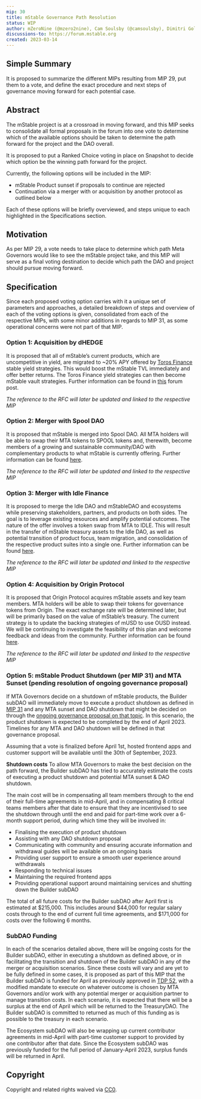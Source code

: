 ```yaml
---
mip: 30
title: mStable Governance Path Resolution
status: WIP
author: mZeroNine (@mzero2nine), Cam Soulsby (@camsoulsby), Dimitri Golecko (@dimsome)
discussions-to: https://forum.mstable.org
created: 2023-03-14
---
```


## Simple Summary

It is proposed to summarize the different MIPs resulting from MIP 29, put them to a vote, and define the exact procedure and next steps of governance moving forward for each potential case.

## Abstract

The mStable project is at a crossroad in moving forward, and this MIP seeks to consolidate all formal proposals in the forum into one vote to determine which of the available options should be taken to determine the path forward for the project and the DAO overall. 

It is proposed to put a Ranked Choice voting in place on Snapshot to decide which option be the winning path forward for the project.

Currently, the following options will be included in the MIP: 

- mStable Product sunset if proposals to continue are rejected
- Continuation via a merger with or acquisition by another protocol as outlined below

Each of these options will be briefly overviewed, and steps unique to each highlighted in the Specifications section.

## Motivation

As per MIP 29, a vote needs to take place to determine which path Meta Governors would like to see the mStable project take, and this MIP will serve as a final voting destination to decide which path the DAO and project should pursue moving forward.

## Specification

Since each proposed voting option carries with it a unique set of parameters and approaches, a detailed breakdown of steps and overview of each of the voting options is given, consolidated from each of the respective MIPs, with some minor additions in regards to MIP 31, as some operational concerns were not part of that MIP. 

### Option 1: Acquisition by dHEDGE

It is proposed that all of mStable’s current products, which are uncompetitive in yield, are migrated to ~20% APY offered by [Toros Finance](https://toros.finance/) stable yield strategies. This would boost the mStable TVL immediately and offer better returns. The Toros Finance yield strategies can then become mStable vault strategies. Further information can be found in [this](https://forum.mstable.org/t/rfc-dhedge-acquisition-of-mstable/1002) forum post.

*The reference to the RFC will later be updated and linked to the respective MIP*

### Option 2: Merger with Spool DAO

It is proposed that mStable is merged into Spool DAO. All MTA holders will be able to swap their MTA tokens to SPOOL tokens and, therewith, become members of a growing and sustainable community/DAO with complementary products to what mStable is currently offering. Further information can be found [here](https://forum.mstable.org/t/rfc-mstable-merge-into-spool-dao/1005).

*The reference to the RFC will later be updated and linked to the respective MIP*

### Option 3: Merger with Idle Finance

It is proposed to merge the Idle DAO and mStableDAO and ecosystems while preserving stakeholders, partners, and products on both sides. The goal is to leverage existing resources and amplify potential outcomes. The nature of the offer involves a token swap from MTA to IDLE. This will result in the transfer of mStable treasury assets to the Idle DAO, as well as potential transition of product focus, team migration, and consolidation of the respective product suites into a single one. Further information can be found [here](https://forum.mstable.org/t/rfc-idle-mstable-merge/1006).

*The reference to the RFC will later be updated and linked to the respective MIP*

### Option 4: Acquisition by Origin Protocol

It is proposed that Origin Protocol acquires mStable assets and key team members. MTA holders will be able to swap their tokens for governance tokens from Origin. The exact exchange rate will be determined later, but will be primarily based on the value of mStable’s treasury. The current strategy is to update the backing strategies of mUSD to use OUSD instead. We will be continuing to investigate the feasibility of this plan and welcome feedback and ideas from the community. Further information can be found [here](https://forum.mstable.org/t/rfc-origin-acquisition-of-mstable/1008).

*The reference to the RFC will later be updated and linked to the respective MIP*

### Option 5: mStable Product Shutdown (per MIP 31) and MTA Sunset (pending resolution of ongoing governance proposal)

If MTA Governors decide on a shutdown of mStable products, the Builder subDAO will immediately move to execute a product shutdown as defined in [MIP 31](https://mips.mstable.org/MIPS/mip-31.html) and any MTA sunset and DAO shutdown that might be decided on through the [ongoing governance proposal on that topic](https://forum.mstable.org/t/rfc-future-of-mstable-treasury-assets/999/9). In this scenario, the product shutdown is expected to be completed by the end of April 2023. Timelines for any MTA and DAO shutdown will be defined in that governance proposal.

Assuming that a vote is finalized before April 1st, hosted frontend apps and customer support will be available until the 30th of September, 2023.

**Shutdown costs**
To allow MTA Governors to make the best decision on the path forward, the Builder subDAO has tried to accurately estimate the costs of executing a product shutdown and potential MTA sunset & DAO shutdown. 

The main cost will be in compensating all team members through to the end of their full-time agreements in mid-April, and in compensating 8 critical teams members after that date to ensure that they are incentivised to see the shutdown through until the end and paid for part-time work over a 6-month support period, during which time they will be involved in:

- Finalising the execution of product shutdown
- Assisting with any DAO shutdown proposal
- Communicating with community and ensuring accurate information and withdrawal guides will be available on an ongoing basis
- Providing user support to ensure a smooth user experience around withdrawals
- Responding to technical issues
- Maintaining the required frontend apps
- Providing operational support around maintaining services and shutting down the Builder subDAO

The total of all future costs for the Builder subDAO after April first is estimated at $215,000. This includes around $44,000 for regular salary costs through to the end of current full time agreements, and $171,000 for costs over the following 6 months. 

### SubDAO Funding

In each of the scenarios detailed above, there will be ongoing costs for the Builder subDAO, either in executing a shutdown as defined above, or in facilitating the transition and shutdown of the Builder subDAO in any of the merger or acquisition scenarios. Since these costs will vary and are yet to be fully defined in some cases, it is proposed as part of this MIP that the Builder subDAO is funded for April as previously approved in [TDP 52](https://mips.mstable.org/TDP/tdp-52.html), with a modified mandate to execute on whatever outcome is chosen by MTA Governors and/or work with any potential merger or acquisition partner to manage transition costs. In each scenario, it is expected that there will be a surplus at the end of April which will be returned to the TreasuryDAO. The Builder subDAO is committed to returned as much of this funding as is possible to the treasury in each scenario.

The Ecosystem subDAO will also be wrapping up current contributor agreements in mid-April with part-time customer support to provided by one contributor after that date. Since the Ecosystem subDAO was previously funded for the full period of January-April 2023, surplus funds will be returned in April.

## Copyright

Copyright and related rights waived via [CC0](https://creativecommons.org/publicdomain/zero/1.0/).
